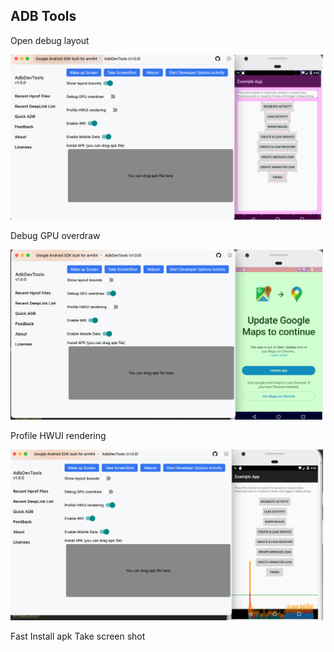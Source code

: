 ## ADB Tools

Open debug layout

<img width="500" src = "drawable/quick_adb_1.png">

Debug GPU overdraw

<img width="500" src ="drawable/quick_adb_3.png">

Profile HWUI rendering

<img width="500" src = "drawable/quick_adb_2.png">

Fast Install apk
Take screen shot
  
